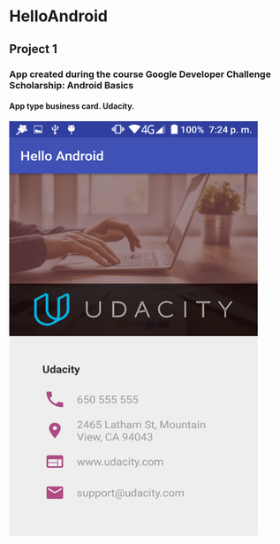 # HelloAndroid
## Project 1 
### App created during the course Google Developer Challenge Scholarship: Android Basics
#### App type business card. Udacity.

<img src="https://github.com/sandrisha/HelloAndroid/blob/master/app/src/main/res/drawable/helloAndroid.png" width="450" height="750"/>
